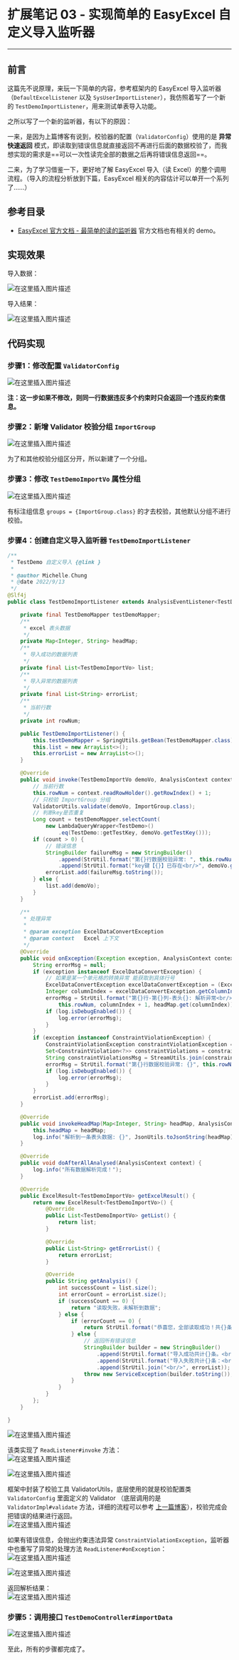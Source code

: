 # 扩展笔记 03 - 实现简单的 EasyExcel 自定义导入监听器
- - -
## 前言
这篇先不说原理，来玩一下简单的内容，参考框架内的 EasyExcel 导入监听器（`DefaultExcelListener` 以及 `SysUserImportListener`），我仿照着写了一个新的 `TestDemoImportListener`，用来测试单表导入功能。

之所以写了一个新的监听器，有以下的原因：

一来，是因为上篇博客有说到，校验器的配置（`ValidatorConfig`）使用的是 **异常快速返回** 模式，即读取到错误信息就直接返回不再进行后面的数据校验了，而我想实现的需求是==可以一次性读完全部的数据之后再将错误信息返回==。

二来，为了学习借鉴一下，更好地了解 EasyExcel 导入（读 Excel）的整个调用流程。（导入的流程分析放到下篇，EasyExcel 相关的内容估计可以单开一个系列了……）

## 参考目录
- [EasyExcel 官方文档 - 最简单的读的监听器](https://easyexcel.opensource.alibaba.com/docs/current/quickstart/read#%E6%9C%80%E7%AE%80%E5%8D%95%E7%9A%84%E8%AF%BB%E7%9A%84%E7%9B%91%E5%90%AC%E5%99%A8)
  官方文档也有相关的 demo。

## 实现效果
导入数据：

![在这里插入图片描述](img03/d23e0df629bc4383949fbc35dee7da58.png)

导入结果：

![在这里插入图片描述](img03/a5706d7d6aeb4c5ba2f81385032969f6.png)
## 代码实现
### 步骤1：修改配置 `ValidatorConfig`
![在这里插入图片描述](img03/0682a9b3a4b04ae8a6f337f2b18cc54c.png)

**注：这一步如果不修改，则同一行数据违反多个约束时只会返回一个违反约束信息。**

### 步骤2：新增 Validator 校验分组 `ImportGroup`
![在这里插入图片描述](img03/947fae8c228047609a9f670dc2b4ab03.png)

为了和其他校验分组区分开，所以新建了一个分组。

### 步骤3：修改 `TestDemoImportVo` 属性分组
![在这里插入图片描述](img03/82ab8db1759645ce8eb191e38905c5e9.png)

有标注组信息 `groups = {ImportGroup.class}` 的才去校验，其他默认分组不进行校验。

### 步骤4：创建自定义导入监听器 `TestDemoImportListener`
```java
/**
 * TestDemo 自定义导入 {@link }
 *
 * @author Michelle.Chung
 * @date 2022/9/13
 */
@Slf4j
public class TestDemoImportListener extends AnalysisEventListener<TestDemoImportVo> implements ExcelListener<TestDemoImportVo> {

    private final TestDemoMapper testDemoMapper;
    /**
     * excel 表头数据
     */
    private Map<Integer, String> headMap;
    /**
     * 导入成功的数据列表
     */
    private final List<TestDemoImportVo> list;
    /**
     * 导入异常的数据列表
     */
    private final List<String> errorList;
    /**
     * 当前行数
     */
    private int rowNum;

    public TestDemoImportListener() {
        this.testDemoMapper = SpringUtils.getBean(TestDemoMapper.class);
        this.list = new ArrayList<>();
        this.errorList = new ArrayList<>();
    }

    @Override
    public void invoke(TestDemoImportVo demoVo, AnalysisContext context) {
        // 当前行数
        this.rowNum = context.readRowHolder().getRowIndex() + 1;
        // 只校验 ImportGroup 分组
        ValidatorUtils.validate(demoVo, ImportGroup.class);
        // 判断key是否重复
        Long count = testDemoMapper.selectCount(
            new LambdaQueryWrapper<TestDemo>()
                .eq(TestDemo::getTestKey, demoVo.getTestKey()));
        if (count > 0) {
            // 错误信息
            StringBuilder failureMsg = new StringBuilder()
                .append(StrUtil.format("第{}行数据校验异常: ", this.rowNum))
                .append(StrUtil.format("key键【{}】已存在<br/>", demoVo.getTestKey()));
            errorList.add(failureMsg.toString());
        } else {
            list.add(demoVo);
        }
    }

    /**
     * 处理异常
     *
     * @param exception ExcelDataConvertException
     * @param context   Excel 上下文
     */
    @Override
    public void onException(Exception exception, AnalysisContext context) throws Exception {
        String errorMsg = null;
        if (exception instanceof ExcelDataConvertException) {
            // 如果是某一个单元格的转换异常 能获取到具体行号
            ExcelDataConvertException excelDataConvertException = (ExcelDataConvertException) exception;
            Integer columnIndex = excelDataConvertException.getColumnIndex();
            errorMsg = StrUtil.format("第{}行-第{}列-表头{}: 解析异常<br/>",
                this.rowNum, columnIndex + 1, headMap.get(columnIndex));
            if (log.isDebugEnabled()) {
                log.error(errorMsg);
            }
        }
        if (exception instanceof ConstraintViolationException) {
            ConstraintViolationException constraintViolationException = (ConstraintViolationException) exception;
            Set<ConstraintViolation<?>> constraintViolations = constraintViolationException.getConstraintViolations();
            String constraintViolationsMsg = StreamUtils.join(constraintViolations, ConstraintViolation::getMessage, ", ");
            errorMsg = StrUtil.format("第{}行数据校验异常: {}", this.rowNum, constraintViolationsMsg);
            if (log.isDebugEnabled()) {
                log.error(errorMsg);
            }
        }
        errorList.add(errorMsg);
    }

    @Override
    public void invokeHeadMap(Map<Integer, String> headMap, AnalysisContext context) {
        this.headMap = headMap;
        log.info("解析到一条表头数据: {}", JsonUtils.toJsonString(headMap));
    }

    @Override
    public void doAfterAllAnalysed(AnalysisContext context) {
        log.info("所有数据解析完成！");
    }

    @Override
    public ExcelResult<TestDemoImportVo> getExcelResult() {
        return new ExcelResult<TestDemoImportVo>() {
            @Override
            public List<TestDemoImportVo> getList() {
                return list;
            }

            @Override
            public List<String> getErrorList() {
                return errorList;
            }

            @Override
            public String getAnalysis() {
                int successCount = list.size();
                int errorCount = errorList.size();
                if (successCount == 0) {
                    return "读取失败，未解析到数据";
                } else {
                    if (errorCount == 0) {
                        return StrUtil.format("恭喜您，全部读取成功！共{}条", successCount);
                    } else {
                        // 返回所有错误信息
                        StringBuilder builder = new StringBuilder()
                            .append(StrUtil.format("导入成功共计{}条。<br/>", successCount))
                            .append(StrUtil.format("导入失败共计{}条：<br/>", errorCount))
                            .append(StrUtil.join("<br/>", errorList));
                        throw new ServiceException(builder.toString());
                    }
                }
            }
        };
    }

}
```

![在这里插入图片描述](img03/5b26f63da4284dcea8d7471315374f61.png)

该类实现了 `ReadListener#invoke` 方法：<br>
![在这里插入图片描述](img03/b59a7bef2303454594b08f696bd69543.png)

![在这里插入图片描述](img03/dd6c2e65f6114be081530ab405879144.png)

框架中封装了校验工具 ValidatorUtils，底层使用的就是校验配置类 `ValidatorConfig` 里面定义的 Validator （底层调用的是 `ValidatorImpl#validate` 方法，详细的流程可以参考 [上一篇博客](https://blog.csdn.net/Michelle_Zhong/article/details/126817270)），校验完成会把错误的结果进行返回。<br>
![在这里插入图片描述](img03/eb2d0c95438e4e38b0379091247c2015.png)

如果有错误信息，会抛出约束违法异常 `ConstraintViolationException`，监听器中也重写了异常的处理方法 `ReadListener#onException`：<br>
![在这里插入图片描述](img03/f34c09c3deed432b96e5d3e81577574c.png)

![在这里插入图片描述](img03/074a804ba18440358882f2420eaf55a0.png)

返回解析结果：<br>
![在这里插入图片描述](img03/867b1cd3fb0946449286a16b4e49034c.png)
### 步骤5：调用接口 `TestDemoController#importData`
![在这里插入图片描述](img03/73ca490168a14cf691ea8902ede0aee9.png)

至此，所有的步骤都完成了。